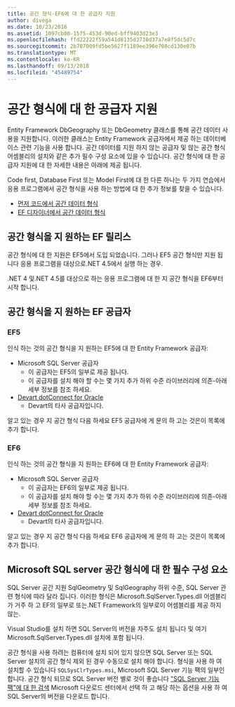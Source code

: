 ```yaml
---
title: 공간 형식-EF6에 대 한 공급자 지원
author: divega
ms.date: 10/23/2016
ms.assetid: 1097cb00-15f5-453d-90ed-bff9403d23e3
ms.openlocfilehash: ffd22222f59a541d8135d3738d37a7e8f5dc5d7c
ms.sourcegitcommit: 2b787009fd5be5627f1189ee396e708cd130e07b
ms.translationtype: MT
ms.contentlocale: ko-KR
ms.lasthandoff: 09/13/2018
ms.locfileid: "45489754"
---
```

# <a name="provider-support-for-spatial-types"></a>공간 형식에 대 한 공급자 지원
Entity Framework DbGeography 또는 DbGeometry 클래스를 통해 공간 데이터 사용을 지원합니다. 이러한 클래스는 Entity Framework 공급자에서 제공 하는 데이터베이스 관련 기능을 사용 합니다. 공간 데이터를 지원 하지 않는 공급자 및 않는 공간 형식 어셈블리의 설치와 같은 추가 필수 구성 요소에 있을 수 있습니다. 공간 형식에 대 한 공급자 지원에 대 한 자세한 내용은 아래에 제공 됩니다.  

Code first, Database First 또는 Model First에 대 한 다른 하나는 두 가지 연습에서 응용 프로그램에서 공간 형식을 사용 하는 방법에 대 한 추가 정보를 찾을 수 있습니다.  

- [먼저 코드에서 공간 데이터 형식](~/ef6/modeling/code-first/data-types/spatial.md)  
- [EF 디자이너에서 공간 데이터 형식](~/ef6/modeling/designer/data-types/spatial.md)  

## <a name="ef-releases-that-support-spatial-types"></a>공간 형식을 지 원하는 EF 릴리스  

공간 형식에 대 한 지원은 EF5에서 도입 되었습니다. 그러나 EF5 공간 형식만 지원 됩니다 응용 프로그램을 대상으로.NET 4.5에서 실행 하는 경우.  

.NET 4 및.NET 4.5를 대상으로 하는 응용 프로그램에 대 한 지 공간 형식을 EF6부터 시작 합니다.  

## <a name="ef-providers-that-support-spatial-types"></a>공간 형식을 지 원하는 EF 공급자  

### <a name="ef5"></a>EF5  

인식 하는 것의 공간 형식을 지 원하는 EF5에 대 한 Entity Framework 공급자:  

- Microsoft SQL Server 공급자  
    - 이 공급자는 EF5의 일부로 제공 됩니다.  
    - 이 공급자를 설치 해야 할 수는 몇 가지 추가 하위 수준 라이브러리에 의존-아래 세부 정보를 참조 하세요.  
- [Devart dotConnect for Oracle](http://www.devart.com/dotconnect/oracle/)  
    - Devart의 타사 공급자입니다.  

알고 있는 경우 지 공간 형식 다음 하세요 EF5 공급자에 게 문의 하 고는 것은이 목록에 추가 합니다.  

### <a name="ef6"></a>EF6  

인식 하는 것의 공간 형식을 지 원하는 EF6에 대 한 Entity Framework 공급자:  

- Microsoft SQL Server 공급자  
    - 이 공급자는 EF6의 일부로 제공 됩니다.  
    - 이 공급자를 설치 해야 할 수는 몇 가지 추가 하위 수준 라이브러리에 의존-아래 세부 정보를 참조 하세요.  
- [Devart dotConnect for Oracle](http://www.devart.com/dotconnect/oracle/)  
    - Devart의 타사 공급자입니다.  

알고 있는 경우 지 공간 형식 다음 하세요 EF6 공급자에 게 문의 하 고는 것은이 목록에 추가 합니다.  

## <a name="prerequisites-for-spatial-types-with-microsoft-sql-server"></a>Microsoft SQL server 공간 형식에 대 한 필수 구성 요소  

SQL Server 공간 지원 SqlGeometry 및 SqlGeography 하위 수준, SQL Server 관련 형식에 따라 달라 집니다. 이러한 형식은 Microsoft.SqlServer.Types.dll 어셈블리가 거주 하 고 EF의 일부로 또는.NET Framework의 일부로이 어셈블리를 제공 하지 않는.  

Visual Studio를 설치 하면 SQL Server의 버전을 자주도 설치 됩니다 및 여기 Microsoft.SqlServer.Types.dll 설치에 포함 됩니다.  

공간 형식을 사용 하려는 컴퓨터에 설치 되어 있지 않으면 SQL Server 또는 SQL Server 설치의 공간 형식 제외 된 경우 수동으로 설치 해야 합니다. 형식을 사용 하 여 설치할 수 있습니다 `SQLSysClrTypes.msi`, Microsoft SQL Server 기능 팩의 일부인 합니다. 공간 형식 되므로 SQL Server 버전 별로 것이 좋습니다 ["SQL Server 기능 팩"에 대 한 검색](https://www.microsoft.com/en-us/search/result.aspx?q=sql+server+feature+pack) Microsoft 다운로드 센터에서 선택 하 고 해당 하는 옵션을 사용 하 여 SQL Server의 버전을 다운로드 합니다.
